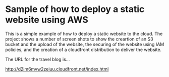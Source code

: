 # Sample of how to deploy a static website using AWS
This is a simple example of how to deploy a static website to the cloud. The project shows a number of screen shots to show the creartion of an S3 bucket and the upload of the website, the securing of the website using IAM policies, and the creation of a cloudfront distribution to deliver the website.

The URL for the travel blog is…

http://d2im6mvw2zeiuu.cloudfront.net/index.html
